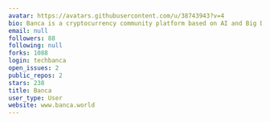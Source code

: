 ```yaml
---
avatar: https://avatars.githubusercontent.com/u/38743943?v=4
bio: Banca is a cryptocurrency community platform based on AI and Big DATA
email: null
followers: 88
following: null
forks: 1088
login: techbanca
open_issues: 2
public_repos: 2
stars: 238
title: Banca
user_type: User
website: www.banca.world
---
```

